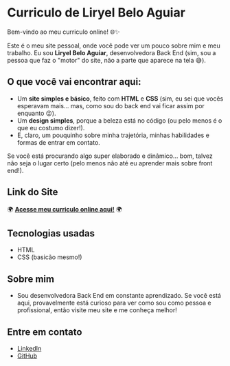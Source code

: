 # Curriculo de Liryel Belo Aguiar

Bem-vindo ao meu curriculo online! 🌐✨

Este é o meu site pessoal, onde você pode ver um pouco sobre mim e meu trabalho. Eu sou **Liryel Belo Aguiar**, desenvolvedora Back End (sim, sou a pessoa que faz o "motor" do site, não a parte que aparece na tela 😅). 

## O que você vai encontrar aqui:

- Um **site simples e básico**, feito com **HTML** e **CSS** (sim, eu sei que vocês esperavam mais... mas, como sou do back end vai ficar assim por enquanto 😜).
- Um **design simples**, porque a beleza está no código (ou pelo menos é o que eu costumo dizer!).
- E, claro, um pouquinho sobre minha trajetória, minhas habilidades e formas de entrar em contato.

Se você está procurando algo super elaborado e dinâmico... bom, talvez não seja o lugar certo (pelo menos não até eu aprender mais sobre front end!).

## Link do Site

🌍 **[Acesse meu curriculo online aqui!](https://cv-liryel.netlify.app/)** 🌍

## Tecnologias usadas

- HTML
- CSS (basicão mesmo!)

## Sobre mim

- Sou desenvolvedora Back End em constante aprendizado. Se você está aqui, provavelmente está curioso para ver como sou como pessoa e profissional, então visite meu site e me conheça melhor!

## Entre em contato

- [LinkedIn](https://www.linkedin.com/in/liryel-aguiar/)
- [GitHub](https://github.com/liryelaguiar)
